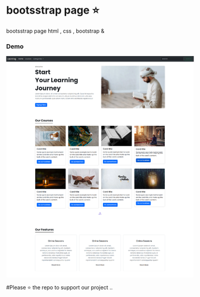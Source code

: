 
# bootsstrap page ⭐

 bootsstrap page html , css , bootstrap &amp; 




### Demo
![project demo](screencapture.png)


#Please ⭐ the repo to support our project ..
